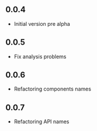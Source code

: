 ## 0.0.4

- Initial version pre alpha

## 0.0.5

- Fix analysis problems 

## 0.0.6

- Refactoring components names 

## 0.0.7

- Refactoring API names 


